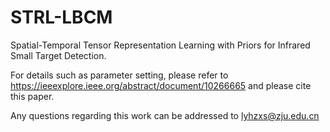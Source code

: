 # STRL-LBCM
Spatial-Temporal Tensor Representation Learning with Priors for Infrared Small Target Detection.

For details such as parameter setting, please refer to https://ieeexplore.ieee.org/abstract/document/10266665 and please cite this paper.

Any questions regarding this work can be addressed to lyhzxs@zju.edu.cn

